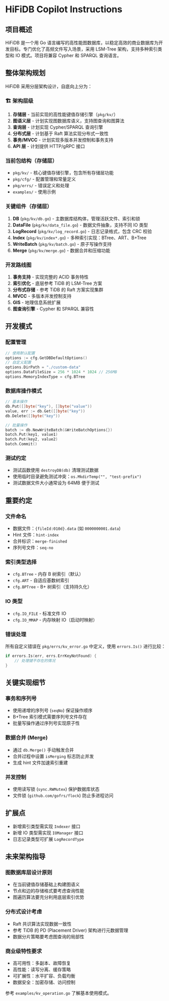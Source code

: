 # HiFiDB Copilot Instructions

## 项目概述
HiFiDB 是一个用 Go 语言编写的高性能图数据库，以稳定高效的商业数据库为开发目标。专门优化了高频文件写入场景，采用 LSM-Tree 架构，支持多种索引类型和 IO 模式。项目将兼容 Cypher 和 SPARQL 查询语言。

## 整体架构规划

HiFiDB 采用分层架构设计，自底向上分为：

### 🏗️ 架构层级
1. **存储层** - 当前实现的高性能键值存储引擎（`pkg/kv/`）
2. **图语义层** - 计划实现图数据库语义，支持图查询和图算法
3. **查询层** - 计划实现 Cypher/SPARQL 查询引擎
4. **分布式层** - 计划基于 Raft 算法实现分布式一致性
5. **事务/MVCC** - 计划实现多版本并发控制和事务支持
6. **API 层** - 计划提供 HTTP/gRPC 接口

### 当前包结构（存储层）
- `pkg/kv/` - 核心键值存储引擎，包含所有存储层功能
- `pkg/cfg/` - 配置管理和常量定义
- `pkg/errs/` - 错误定义和处理
- `examples/` - 使用示例

### 关键组件（存储层）
1. **DB** (`pkg/kv/db.go`) - 主数据库结构体，管理活跃文件、索引和锁
2. **DataFile** (`pkg/kv/data_file.go`) - 数据文件抽象，支持不同 IO 类型
3. **LogRecord** (`pkg/kv/log_record.go`) - 日志记录格式，包含 CRC 校验
4. **Index** (`pkg/kv/index*.go`) - 多种索引实现：BTree、ART、B+Tree
5. **WriteBatch** (`pkg/kv/batch.go`) - 原子写操作支持
6. **Merge** (`pkg/kv/merge.go`) - 数据合并和压缩功能

### 开发路线图
1. **事务支持** - 实现完整的 ACID 事务特性
2. **索引优化** - 底层参考 TiDB 的 LSM-Tree 方案
3. **分布式存储** - 参考 TiDB 的 Raft 方案实现集群
4. **MVCC** - 多版本并发控制支持
5. **GIS** - 地理信息系统扩展
6. **图查询引擎** - Cypher 和 SPARQL 兼容性

## 开发模式

### 配置管理
```go
// 使用默认配置
options := cfg.GetDBDefaultOptions()
// 自定义配置
options.DirPath = "./custom-data"
options.DataFileSize = 256 * 1024 * 1024 // 256MB
options.MemoryIndexType = cfg.BTree
```

### 数据库操作模式
```go
// 基本操作
db.Put([]byte("key"), []byte("value"))
value, err := db.Get([]byte("key"))
db.Delete([]byte("key"))

// 批量操作
batch := db.NewWriteBatch(&WriteBatchOptions{})
batch.Put(key1, value1)
batch.Put(key2, value2)
batch.Commit()
```

### 测试约定
- 测试函数使用 `destroyDB(db)` 清理测试数据
- 使用临时目录避免测试冲突：`os.MkdirTemp("", "test-prefix")`
- 测试数据文件大小通常设为 64MB 便于测试

## 重要约定

### 文件命名
- 数据文件：`{fileId:010d}.data` (如 `0000000001.data`)
- Hint 文件：`hint-index`
- 合并标识：`merge-finished`
- 序列号文件：`seq-no`

### 索引类型选择
- `cfg.BTree` - 内存 B 树索引（默认）
- `cfg.ART` - 自适应基数树索引
- `cfg.BPTree` - B+ 树索引（支持持久化）

### IO 类型
- `cfg.IO_FILE` - 标准文件 IO
- `cfg.IO_MMAP` - 内存映射 IO（启动时映射）

### 错误处理
所有自定义错误在 `pkg/errs/kv_error.go` 中定义，使用 `errors.Is()` 进行比较：
```go
if errors.Is(err, errs.ErrKeyNotFound) {
    // 处理键不存在的情况
}
```

## 关键实现细节

### 事务和序列号
- 使用递增的序列号 (`seqNo`) 保证操作顺序
- B+Tree 索引模式需要序列号文件存在
- 批量写操作通过序列号实现原子性

### 数据合并 (Merge)
- 通过 `db.Merge()` 手动触发合并
- 合并过程中设置 `isMerging` 标志防止并发
- 生成 hint 文件加速索引重建

### 并发控制
- 使用读写锁 (`sync.RWMutex`) 保护数据库状态
- 文件锁 (`github.com/gofrs/flock`) 防止多进程访问

## 扩展点
- 新增索引类型需实现 `Indexer` 接口
- 新增 IO 类型需实现 `IOManager` 接口
- 日志记录类型可扩展 `LogRecordType`

## 未来架构指导

### 图数据库层设计原则
- 在当前键值存储基础上构建图语义
- 节点和边的存储格式要考虑查询性能
- 图遍历算法要充分利用底层索引优势

### 分布式设计考虑
- Raft 共识算法实现数据一致性
- 参考 TiDB 的 PD (Placement Driver) 架构进行元数据管理
- 数据分片策略要考虑图查询的局部性

### 商业级特性要求
- 高可用性：多副本、故障恢复
- 高性能：读写分离、缓存策略
- 可扩展性：水平扩容、负载均衡
- 数据安全：加密存储、访问控制

参考 `examples/kv_operation.go` 了解基本使用模式。
